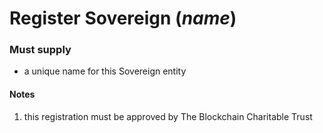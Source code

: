 # Register Sovereign (*name*)

### Must supply
  
* a unique name for this Sovereign entity
  
#### Notes
  
1. this registration must be approved by The Blockchain Charitable Trust